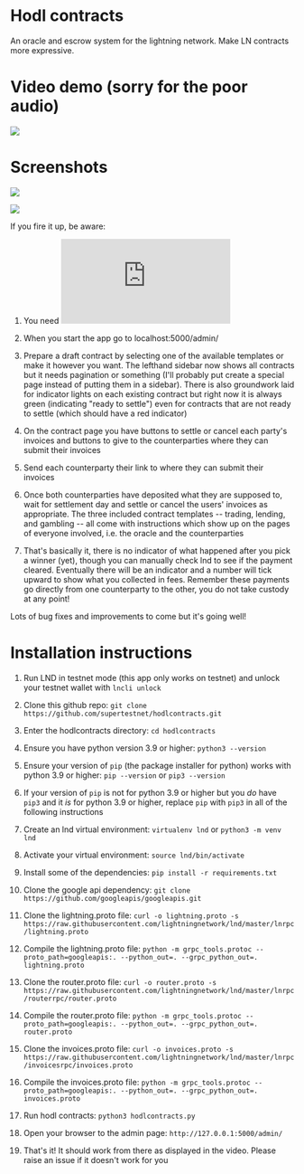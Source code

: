 # Hodl contracts
An oracle and escrow system for the lightning network. Make LN contracts more expressive.

# Video demo (sorry for the poor audio)

[![](https://i.ibb.co/6NW9KsL/Screenshot-2021-09-21-10-49-12-PM.png)](https://www.youtube.com/watch?v=0Xhdmy6qtGo)

# Screenshots

![](https://i.ibb.co/9scys8S/Screenshot-2021-07-31-12-05-02-AM.png)

![](https://i.ibb.co/7zbC1x4/Screenshot-2021-07-31-12-05-52-AM.png)

If you fire it up, be aware:

1. You need ![lnd](https://github.com/lightningnetwork/lnd/blob/master/docs/INSTALL.md#installation)

2. When you start the app go to localhost:5000/admin/

3. Prepare a draft contract by selecting one of the available templates or make it however you want. The lefthand sidebar now shows all contracts but it needs pagination or something (I'll probably put create a special page instead of putting them in a sidebar). There is also groundwork laid for indicator lights on each existing contract but right now it is always green (indicating "ready to settle") even for contracts that are not ready to settle (which should have a red indicator)

4. On the contract page you have buttons to settle or cancel each party's invoices and buttons to give to the counterparties where they can submit their invoices

5. Send each counterparty their link to where they can submit their invoices

6. Once both counterparties have deposited what they are supposed to, wait for settlement day and settle or cancel the users' invoices as appropriate. The three included contract templates -- trading, lending, and gambling -- all come with instructions which show up on the pages of everyone involved, i.e. the oracle and the counterparties

7. That's basically it, there is no indicator of what happened after you pick a winner (yet), though you can manually check lnd to see if the payment cleared. Eventually there will be an indicator and a number will tick upward to show what you collected in fees. Remember these payments go directly from one counterparty to the other, you do not take custody at any point!

Lots of bug fixes and improvements to come but it's going well!

# Installation instructions

1. Run LND in testnet mode (this app only works on testnet) and unlock your testnet wallet with `lncli unlock`

2. Clone this github repo: `git clone https://github.com/supertestnet/hodlcontracts.git`

3. Enter the hodlcontracts directory: `cd hodlcontracts`

4. Ensure you have python version 3.9 or higher: `python3 --version`

5. Ensure your version of `pip` (the package installer for python) works with python 3.9 or higher: `pip --version` or `pip3 --version`

6. If your version of `pip` is not for python 3.9 or higher but you *do* have `pip3` and it *is* for python 3.9 or higher, replace `pip` with `pip3` in all of the following instructions

8. Create an lnd virtual environment: `virtualenv lnd` or `python3 -m venv lnd`

9. Activate your virtual environment: `source lnd/bin/activate`

10. Install some of the dependencies: `pip install -r requirements.txt`

11. Clone the google api dependency: `git clone https://github.com/googleapis/googleapis.git`

12. Clone the lightning.proto file: `curl -o lightning.proto -s https://raw.githubusercontent.com/lightningnetwork/lnd/master/lnrpc/lightning.proto`

13. Compile the lightning.proto file: `python -m grpc_tools.protoc --proto_path=googleapis:. --python_out=. --grpc_python_out=. lightning.proto`

14. Clone the router.proto file: `curl -o router.proto -s https://raw.githubusercontent.com/lightningnetwork/lnd/master/lnrpc/routerrpc/router.proto`

15. Compile the router.proto file: `python -m grpc_tools.protoc --proto_path=googleapis:. --python_out=. --grpc_python_out=. router.proto`

16. Clone the invoices.proto file: `curl -o invoices.proto -s https://raw.githubusercontent.com/lightningnetwork/lnd/master/lnrpc/invoicesrpc/invoices.proto`

17. Compile the invoices.proto file: `python -m grpc_tools.protoc --proto_path=googleapis:. --python_out=. --grpc_python_out=. invoices.proto`

18. Run hodl contracts: `python3 hodlcontracts.py`

19. Open your browser to the admin page: `http://127.0.0.1:5000/admin/`

20. That's it! It should work from there as displayed in the video. Please raise an issue if it doesn't work for you
